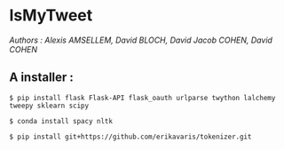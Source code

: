 # IsMyTweet
*Authors : Alexis AMSELLEM, David BLOCH, David Jacob COHEN, David COHEN*


## A installer :

```
$ pip install flask Flask-API flask_oauth urlparse twython lalchemy tweepy sklearn scipy

$ conda install spacy nltk

$ pip install git+https://github.com/erikavaris/tokenizer.git
```

